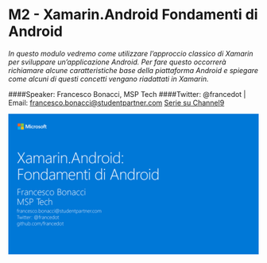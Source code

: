 # M2 - Xamarin.Android Fondamenti di Android

_In questo modulo vedremo come utilizzare l’approccio classico di Xamarin per sviluppare un’applicazione Android. Per fare questo occorrerà richiamare alcune caratteristiche base della piattaforma Android e spiegare come alcuni di questi concetti vengano riadattati in Xamarin._

####Speaker: Francesco Bonacci, MSP Tech
####Twitter: @francedot | Email: francesco.bonacci@studentpartner.com
[Serie su Channel9](https://channel9.msdn.com/Series/Xamarin-per-principianti/)

<img src="./M2.png" width="800">
